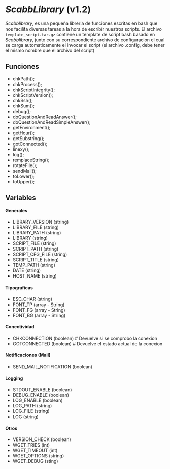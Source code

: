 *ScabbLibrary* (v1.2)
===================

*Scabblibrary*, es una pequeña libreria de funciones escritas en bash que nos facilita diversas tareas a la hora de escribir nuestros scripts.
El archivo `template_script.tar.gz` contiene un template de script bash basado en *Scabblibrary*, junto con su correspondiente archivo de configuracion el cual se carga automaticamente el invocar el script (el archivo .config, debe tener el mismo nombre que el archivo del script)

## Funciones
- chkPath();
- chkProcess();
- chkScriptIntegrity();
- chkScriptVersion();
- chkSsh();
- chkSum();
- debug();
- doQuestionAndReadAnswer();
- doQuestionAndReadSimpleAnswer();
- getEnvironment();
- getHour();
- getSubstring();
- gotConnected();
- linexy();
- log();
- remplaceString();
- rotateFile();
- sendMail();
- toLower();
- toUpper();

## Variables
#### Generales
- LIBRARY_VERSION (string)
- LIBRARY_FILE (string)
- LIBRARY_PATH (string)
- LIBRARY (string)
- SCRIPT_FILE (string)
- SCRIPT_PATH (string)
- SCRIPT_CFG_FILE (string)
- SCRIPT_TITLE (string)
- TEMP_PATH (string)
- DATE (string)
- HOST_NAME (string)

#### Tipograficas
- ESC_CHAR (string)
- FONT_TP (array - String)
- FONT_FG (array - String)
- FONT_BG (array - String)

#### Conectividad
- CHKCONNECTION (boolean) # Devuelve si se comprobo la conexion
- GOTCONNECTED (boolean) # Devuelve el estado actual de la conexion

#### Notificaciones (Mail)
- SEND_MAIL_NOTIFICATION (boolean)

#### Logging
- STDOUT_ENABLE (boolean)
- DEBUG_ENABLE (boolean)
- LOG_ENABLE (boolean)
- LOG_PATH (string)
- LOG_FILE (string)
- LOG (string)

#### Otros
- VERSION_CHECK (boolean)
- WGET_TRIES (int)
- WGET_TIMEOUT (int)
- WGET_OPTIONS (string)
- WGET_DEBUG (sting)